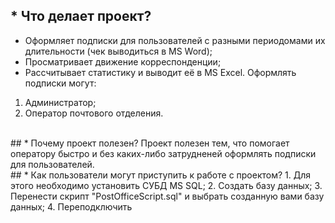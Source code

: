 ## * Что делает проект?
* Оформляет подписки для пользователей с разными периодомами их длительности (чек выводиться в MS Word);
* Просматривает движение корреспонденции;
* Рассчитывает статистику и выводит её в MS Excel.
Оформлять подписки могут:
1. Администратор;
2. Оператор почтового отделения.
<br>
## * Почему проект полезен?
Проект полезен тем, что помогает оператору быстро и без каких-либо затрудненей оформлять подписки для пользователей.
<br>
## * Как пользователи могут приступить к работе с проектом?
1. Для этого необходимо установить СУБД MS SQL;
2. Создать базу данных;
3. Перенести скрипт "PostOfficeScript.sql" и выбрать созданную вами базу данных;
4. Переподключить  
